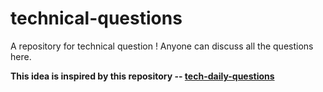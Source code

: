 # technical-questions

A repository for technical question ! Anyone can discuss all the questions here.

**This idea is inspired by this repository -- [tech-daily-questions](https://github.com/mercyblitz/tech-daily-questions)**


